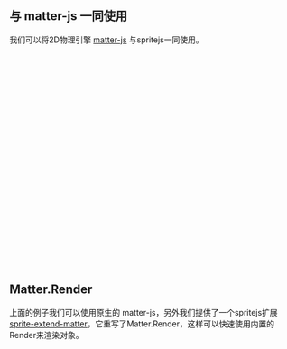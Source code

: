 <style>
  #simple-demo {
    width: 100%;
    padding-bottom: 75%;
  }
  #render-demo {
    width: 100%;
    padding-bottom: 75%;
  }
</style>

## 与 matter-js 一同使用

我们可以将2D物理引擎 [matter-js](https://github.com/liabru/matter-js) 与spritejs一同使用。

<div id="simple-demo" class="sprite-container"></div>

<!-- demo: simple-demo -->

## Matter.Render

上面的例子我们可以使用原生的 matter-js，另外我们提供了一个spritejs扩展 [sprite-extend-matter](https://github.com/spritejs/sprite-extend-matter)，它重写了Matter.Render，这样可以快速使用内置的Render来渲染对象。

<div id="render-demo" class="sprite-container"></div>

<script src="https://s5.ssl.qhres.com/!a75e6d57/sprite-extend-matter.js"></script>
<script src="/js/guide/matter.js"></script>
